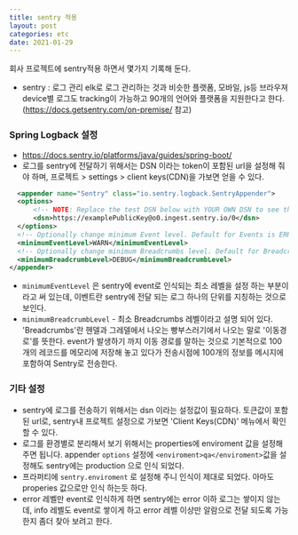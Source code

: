 ```yaml
---
title: sentry 적용
layout: post
categories: etc
date: 2021-01-29
---
```


회사 프로젝트에 sentry적용 하면서 몇가지 기록해 둔다. 

* sentry : 로그 관리 elk로 로그 관리하는 것과 비슷한 플랫폼, 모바일, js등 브라우져 device별 로그도 tracking이 가능하고 90개의 언어와 플랫폼을 지원한다고 한다. (https://docs.getsentry.com/on-premise/ 참고)  
### Spring Logback 설정   
  * https://docs.sentry.io/platforms/java/guides/spring-boot/
  * 로그를 sentry에 전달하기 위해서는 DSN 이라는 token이 포함된 url을 설정해 줘야 하며, 프로젝트 > settings > client keys(CDN)을 가보면 얻을 수 있다.
  ```xml
    <appender name="Sentry" class="io.sentry.logback.SentryAppender">
    <options>
        <!-- NOTE: Replace the test DSN below with YOUR OWN DSN to see the events from this app in your Sentry project/dashboard -->
        <dsn>https://examplePublicKey@o0.ingest.sentry.io/0</dsn>
    </options>
    <!-- Optionally change minimum Event level. Default for Events is ERROR -->
    <minimumEventLevel>WARN</minimumEventLevel>
    <!-- Optionally change minimum Breadcrumbs level. Default for Breadcrumbs is INFO -->
    <minimumBreadcrumbLevel>DEBUG</minimumBreadcrumbLevel>
</appender>
  ```  
  
  *  `minimumEventLevel` 은 sentry에 event로 인식되는 최소 레벨을 설정 하는 부분이라고 써 있는데, 이벤트란 sentry에 전달 되는 로그 하나의 단위를 지칭하는 것으로 보인다.
  *  `minimumBreadcrumbLevel` - 최소 Breadcrumbs 레벨이라고 설명 되어 있다. 'Breadcrumbs'란 헨델과 그레델에서 나오는 빵부스러기에서 나오는 말로 '이동경로'를 뜻한다. event가 발생하기 까지 이동 경로를 말하는 것으로 기본적으로 100개의 레코드를 메모리에 저장해 놓고 있다가 전송시점에 100개의 정보를 메시지에 포함하여 Sentry로 전송한다.


### 기타 설정
 * sentry에 로그를 전송하기 위해서는 dsn 이라는 설정값이 필요하다. 토큰값이 포함된 url로, sentry내 프로젝트 설정으로 가보면 'Client Keys(CDN)' 메뉴에서 확인 할 수 있다.  
 * 로그를 환경별로 분리해서 보기 위해서는 properties에 enviroment 값을 설정해 주면 됩니다. appender `options` 설정에 ```<enviroment>qa</enviroment>```값을 설정해도 sentry에는 production 으로 인식 되었다.  
 * 프라퍼티에 ```sentry.enviroment``` 로 설정해 주니 인식이 제대로 되었다. 아마도 properies 값으로만 인식 하는듯 하다.
 * error 레벨만 event로 인식하게 하면 sentry에는 error 이하 로그는 쌓이지 않는데, info 레벨도 event로 쌓이게 하고 error 레벨 이상만 알람으로 전달 되도록 가능한지 좀더 찾아 보려고 한다.